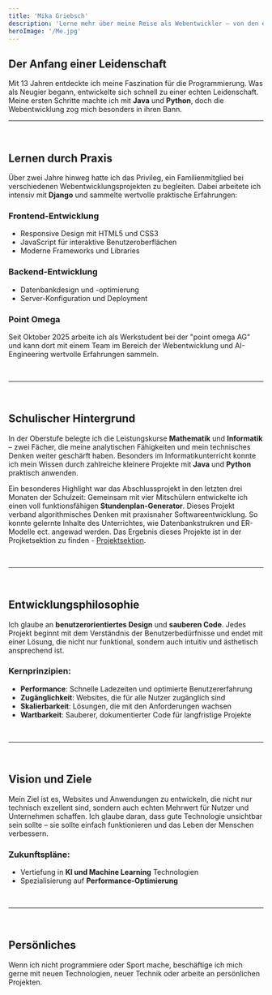 ```yaml
---
title: 'Mika Griebsch'
description: 'Lerne mehr über meine Reise als Webentwickler – von den ersten Programmierzeilen bis zu professionellen Projekten.'
heroImage: '/Me.jpg'
---
```


<h2 id="der-anfang-einer-leidenschaft">Der Anfang einer Leidenschaft</h2>

Mit 13 Jahren entdeckte ich meine Faszination für die Programmierung. Was als Neugier begann, entwickelte sich schnell zu einer echten Leidenschaft. Meine ersten Schritte machte ich mit **Java** und **Python**, doch die Webentwicklung zog mich besonders in ihren Bann.
<br>

---
<br>

<h2 id="lernen-durch-praxis">Lernen durch Praxis</h2>

Über zwei Jahre hinweg hatte ich das Privileg, ein Familienmitglied bei verschiedenen Webentwicklungsprojekten zu begleiten. Dabei arbeitete ich intensiv mit **Django** und sammelte wertvolle praktische Erfahrungen:

### Frontend-Entwicklung
- Responsive Design mit HTML5 und CSS3
- JavaScript für interaktive Benutzeroberflächen
- Moderne Frameworks und Libraries

### Backend-Entwicklung
- Datenbankdesign und -optimierung
- Server-Konfiguration und Deployment

### Point Omega 
Seit Oktober 2025 arbeite ich als Werkstudent bei der "point omega AG" und kann dort mit einem Team im Bereich der Webentwicklung und AI-Engineering wertvolle Erfahrungen sammeln.

<br>

---
<br>

<h2 id="schulischer-hintergrund">Schulischer Hintergrund</h2>

In der Oberstufe belegte ich die Leistungskurse **Mathematik** und **Informatik** – zwei Fächer, die meine analytischen Fähigkeiten und mein technisches Denken weiter geschärft haben. Besonders im Informatikunterricht konnte ich mein Wissen durch zahlreiche kleinere Projekte mit **Java** und **Python** praktisch anwenden.

Ein besonderes Highlight war das Abschlussprojekt in den letzten drei Monaten der Schulzeit: Gemeinsam mit vier Mitschülern entwickelte ich einen voll funktionsfähigen **Stundenplan-Generator**. Dieses Projekt verband algorithmisches Denken mit praxisnaher Softwareentwicklung. So konnte gelernte Inhalte des Unterrichtes, wie Datenbankstrukren und ER-Modelle ect. angewad werden. Das Ergebnis dieses Projekte ist in der Projketsektion zu finden - [Projektsektion](/projects). 

<br>

---
<br>

## Entwicklungsphilosophie

Ich glaube an **benutzerorientiertes Design** und **sauberen Code**. Jedes Projekt beginnt mit dem Verständnis der Benutzerbedürfnisse und endet mit einer Lösung, die nicht nur funktional, sondern auch intuitiv und ästhetisch ansprechend ist.

### Kernprinzipien:
- **Performance**: Schnelle Ladezeiten und optimierte Benutzererfahrung
- **Zugänglichkeit**: Websites, die für alle Nutzer zugänglich sind
- **Skalierbarkeit**: Lösungen, die mit den Anforderungen wachsen
- **Wartbarkeit**: Sauberer, dokumentierter Code für langfristige Projekte

<!-- ## Aktuelle Schwerpunkte

Heute konzentriere ich mich auf moderne Webtechnologien und Full-Stack-Entwicklung:

### Frontend-Technologien
- **Astro** für performante, statische Websites
- **React** und **Vue.js** für dynamische Anwendungen
- **TypeScript** für typsichere Entwicklung
- **Tailwind CSS** für effizientes Styling

### Backend & Tools
- **Node.js** und **Express.js**
- **Python** mit Django und FastAPI
- **PostgreSQL** und **MongoDB**
- **Git** und moderne DevOps-Praktiken
 -->

<br>

---
<br>

## Vision und Ziele

Mein Ziel ist es, Websites und Anwendungen zu entwickeln, die nicht nur technisch exzellent sind, sondern auch echten Mehrwert für Nutzer und Unternehmen schaffen. Ich glaube daran, dass gute Technologie unsichtbar sein sollte – sie sollte einfach funktionieren und das Leben der Menschen verbessern.

### Zukunftspläne:
- Vertiefung in **KI und Machine Learning** Technologien
- Spezialisierung auf **Performance-Optimierung**

<br>

---
<br>

## Persönliches

Wenn ich nicht programmiere oder Sport mache, beschäftige ich mich gerne mit neuen Technologien, neuer Technik oder arbeite an persönlichen Projekten.

<!-- <br>

--- 
<br>

## Lebenslaugf
<a href="public/Lebenslauf-Mika-Griebsch.pdf" download="public/Lebenslauf-Mika-Griebsch.pdf">
    Lebenslauf Mika Griebsch
</a> -->